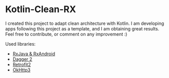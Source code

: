 # Kotlin-Clean-RX

I created this project to adapt clean architecture with Kotlin. I am developing apps following this project as a template, and I am obtaining great results. Feel free to contribute, or comment on any improvement :)

Used libraries:
* [RxJava & RxAndroid][1]
* [Dagger 2][2]
* [Retrofit2][3]
* [OkHttp3][4]

[1]: https://github.com/ReactiveX/RxAndroid
[2]: https://github.com/google/dagger
[3]: http://square.github.io/retrofit/
[4]: https://github.com/square/okhttp




